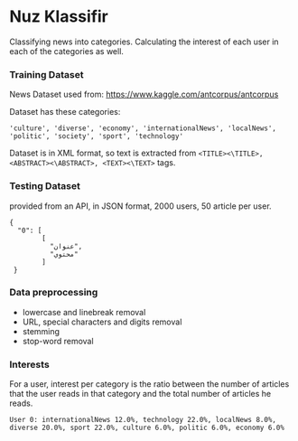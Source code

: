 # Nuz Klassifir

Classifying news into categories. Calculating the interest of each user in each of the categories as well.

### Training Dataset
News Dataset used from:
https://www.kaggle.com/antcorpus/antcorpus

Dataset has these categories:

```
'culture', 'diverse', 'economy', 'internationalNews', 'localNews', 'politic', 'society', 'sport', 'technology'
```

Dataset is in XML format, so text is extracted from `<TITLE><\TITLE>, <ABSTRACT><\ABSTRACT>, <TEXT><\TEXT>` tags.

### Testing Dataset
provided from an API, in JSON format, 2000 users, 50 article per user.

```
{
  "0": [
        [
          "عنوان",
          "محتوي"
        ]
 }
 ```

### Data preprocessing
 - lowercase and linebreak removal
 - URL, special characters and digits removal
 - stemming
 - stop-word removal

### Interests
For a user, interest per category is the ratio between the number of articles that the user reads in that category and the total number of articles he reads.
```
User 0: internationalNews 12.0%, technology 22.0%, localNews 8.0%, diverse 20.0%, sport 22.0%, culture 6.0%, politic 6.0%, economy 6.0%
```
